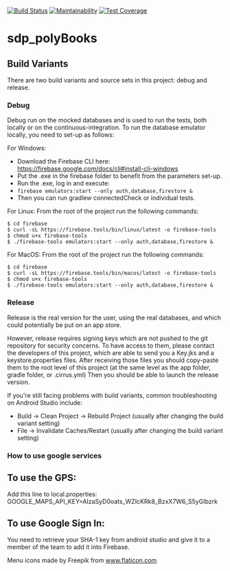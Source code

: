 [![Build Status](https://api.cirrus-ci.com/github/PolyBooks/sdp_polyBooks.svg)](https://cirrus-ci.com/github/PolyBooks/sdp_polyBooks) [![Maintainability](https://api.codeclimate.com/v1/badges/88d946d75c7ee7b15a2c/maintainability)](https://codeclimate.com/github/PolyBooks/sdp_polyBooks/maintainability) [![Test Coverage](https://api.codeclimate.com/v1/badges/88d946d75c7ee7b15a2c/test_coverage)](https://codeclimate.com/github/PolyBooks/sdp_polyBooks/test_coverage)

# sdp_polyBooks

## Build Variants
There are two build variants and source sets in this project: debug and release.

### Debug
Debug run on the mocked databases and is used to run the tests, both locally or on the continuous-integration.
To run the database emulator locally, you need to set-up as follows:

For Windows:
- Download the Firebase CLI here: https://firebase.google.com/docs/cli#install-cli-windows
- Put the .exe in the firebase folder to benefit from the parameters set-up.
- Run the .exe, log in and execute:
- ```firebase emulators:start --only auth,database,firestore &```
- Then you can run gradlew connectedCheck or individual tests.

For Linux:
From the root of the project run the following commands:
```
$ cd firebase
$ curl -sL https://firebase.tools/bin/linux/latest -o firebase-tools
$ chmod u+x firebase-tools
$ ./firebase-tools emulators:start --only auth,database,firestore &
```

For MacOS:
From the root of the project run the following commands:
```
$ cd firebase
$ curl -sL https://firebase.tools/bin/macos/latest -o firebase-tools
$ chmod u+x firebase-tools
$ ./firebase-tools emulators:start --only auth,database,firestore &
```

### Release
Release is the real version for the user, using the real databases, and which could potentially be put on an app store.

However, release requires signing keys which are not pushed to the git repository for security concerns.
To have access to them, please contact the developers of this project, which are able to send you a Key.jks and a keystore.properties files. 
After receiving those files you should copy-paste them to the root level of this project (at the same level as the app folder, gradle folder, or .cirrus.yml)
Then you should be able to launch the release version. 

If you're still facing problems with build variants, common troubleshooting on Android Studio include:
- Build -> Clean Project -> Rebuild Project (usually after changing the build variant setting)
- File -> Invalidate Caches/Restart (usually after changing the build variant setting)

### How to use google services

## To use the GPS:
Add this line to local.properties: 
GOOGLE_MAPS_API_KEY=AIzaSyD0oats_WZIcKRk8_BzxX7W6_S5yGIbzrk

## To use Google Sign In:
You need to retrieve your SHA-1 key from android studio and give it to a member of the team to add it into Firebase.

Menu icons made by Freepik from www.flaticon.com
